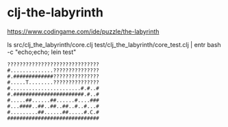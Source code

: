 # clj-the-labyrinth

https://www.codingame.com/ide/puzzle/the-labyrinth

ls src/clj_the_labyrinth/core.clj test/clj_the_labyrinth/core_test.clj | entr bash -c "echo;echo; lein test"

```
??????????????????????????????
#..............???????????????
#.#############???????????????
#.....T........???????????????
#.......................#.#..#
#.#######################.#..#
#.....##......##......#....###
#...####..##..##..##..#..#...#
#.........##......##.....#.C.#
##############################
```
